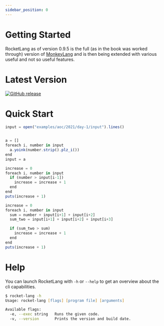 ```yaml
---
sidebar_position: 0
---
```

# Getting Started

RocketLang as of version 0.9.5 is the full (as in the book was worked through) version of [MonkeyLang](https://monkeylang.org/) and
is then being extended with various useful and not so useful features.

# Latest Version

[![GitHub release](https://img.shields.io/github/release/flipez/rocket-lang.svg)](https://github.com/flipez/rocket-lang/releases/)

# Quick Start
```js
input = open("examples/aoc/2021/day-1/input").lines()


a = []
foreach i, number in input
  a.yoink(number.strip().plz_i())
end
input = a

increase = 0
foreach i, number in input
  if (number > input[i-1])
    increase = increase + 1
  end
end
puts(increase + 1)

increase = 0
foreach i, number in input
  sum = number + input[i+1] + input[i+2]
  sum_two = input[i+1] + input[i+2] + input[i+3]

  if (sum_two > sum)
    increase = increase + 1
  end
end
puts(increase + 1)
```

# Help
You can launch RocketLang with `-h` or `--help` to get an overview about the cli capabilities.

```zsh
$ rocket-lang -h
Usage: rocket-lang [flags] [program file] [arguments]

Available flags:
  -e, --exec string   Runs the given code.
  -v, --version       Prints the version and build date.
```